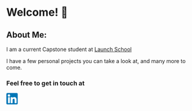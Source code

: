 <h1> Welcome! 👋</h3> 

<section class='about'>
  <h2> About Me:</h2>
  <p>I am a current Capstone student at <a href='https://launchschool.com/pedagogy'>Launch School</a></p>
  <p>I have a few personal projects you can take a look at, and many more to come.</p>
  
  <h3>Feel free to get in touch at</h3>
  <a href='https://www.linkedin.com/in/donald-redding-36a093234/'>
     <img align='left' src='https://github.com/donald-p-redding/donald-p-redding/blob/main/images/linkedin.png' width='30px'>
  </a>
</section>
